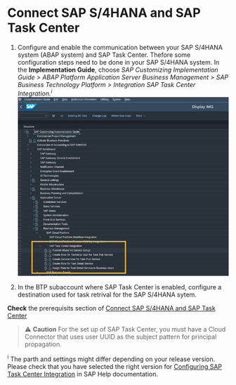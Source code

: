 # Connect SAP S/4HANA and SAP Task Center

1. Configure and enable the communication between your SAP S/4HANA system (ABAP system) and SAP Task Center. Thefore some configuration steps need to be done in your SAP S/4HANA system. In the **Implementation Guide**, choose *SAP Customizing Implementation Guide > ABAP Platform  Application Server  Business Management > SAP Business Technology Platform > Integration  SAP Task Center Integration.<sup>i</sup>*  
![SAP S/4HANA IMG config](images/s4h-img-tree.png)

2. In the BTP subaccount where SAP Task Center is enabled, configure a destination used for task retrival for the SAP S/4HANA sytem. 

**Check** the prerequisits section of [Connect SAP S/4HANA and SAP Task Center
](https://help.sap.com/docs/TASK_CENTER/08cbda59b4954e93abb2ec85f1db399d/143af9bb452f4aa5a9980035d9edee5b.html)

>⚠ **Caution** For the set up of SAP Task Center, you must have a Cloud Connector that uses user UUID as the subject pattern for principal propagation.

<sup>i</sup> The parth and settings might differ depending on your release version. Please check that you have selected the right version for [Configuring SAP Task Center Integration](https://help.sap.com/docs/SAP_S4HANA_ON-PREMISE/0f18dddf28764f5b807ecd80549044cc/5117f21ef28f4e698d99fe3fdbc1be2a.html?version=2021.002) in SAP Help documentation.